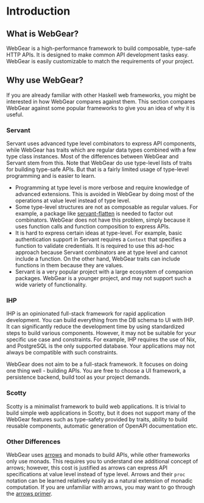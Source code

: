 # Introduction

## What is WebGear?
WebGear is a high-performance framework to build composable, type-safe HTTP APIs. It is designed to make common API
development tasks easy. WebGear is easily customizable to match the requirements of your project.

## Why use WebGear?
If you are already familiar with other Haskell web frameworks, you might be interested in how WebGear compares against
them. This section compares WebGear against some popular frameworks to give you an idea of why it is useful.

### Servant
Servant uses advanced type level combinators to express API components, while WebGear has traits which are regular data
types combined with a few type class instances. Most of the differences between WebGear and Servant stem from this. Note
that WebGear do use type-level lists of traits for building type-safe APIs. But that is a fairly limited usage of
type-level programming and is easier to learn.

* Programming at type level is more verbose and require knowledge of advanced extensions. This is avoided in WebGear by
  doing most of the operations at value level instead of type level.
* Some type-level structures are not as composable as regular values. For example, a package like
  [servant-flatten](https://github.com/alpmestan/servant-flatten) is needed to factor out combinators. WebGear does not
  have this problem, simply because it uses function calls and function composition to express APIs.
* It is hard to express certain ideas at type-level. For example, basic authentication support in Servant requires a
  `Context` that specifies a function to validate credentials. It is required to use this ad-hoc approach because
  Servant combinators are at type level and cannot include a function. On the other hand, WebGear traits can include
  functions in them because they are values.
* Servant is a very popular project with a large ecosystem of companion packages. WebGear is a younger project, and may
  not support such a wide variety of functionality.

### IHP
IHP is an opinionated full-stack framework for rapid application development. You can build everything from the DB
schema to UI with IHP. It can significantly reduce the development time by using standardized steps to build various
components. However, it may not be suitable for your specific use case and constraints. For example, IHP requires the
use of Nix, and PostgreSQL is the only supported database. Your applications may not always be compatible with such
constraints.

WebGear does not aim to be a full-stack framework. It focuses on doing one thing well - building APIs. You are free to
choose a UI framework, a persistence backend, build tool as your project demands.

### Scotty
Scotty is a minimalist framework to build web applications. It is trivial to build simple web applications in Scotty,
but it does not support many of the WebGear features such as type-safety provided by traits, ability to build reusable
components, automatic generation of OpenAPI documentation etc.

### Other Differences
WebGear uses [arrows](https://www.haskell.org/arrows/) and monads to build APIs, while other frameworks only use
monads. This requires you to understand one additional concept of arrows; however, this cost is justified as arrows can
express API specifications at value level instead of type level. Arrows and their `proc` notation can be learned
relatively easily as a natural extension of monadic computation. If you are unfamiliar with arrows, you may want to go
through the [arrows primer](../advanced/arrows-primer.md).
